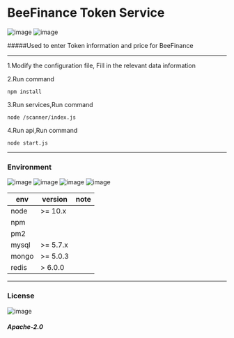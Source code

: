 #  BeeFinance Token Service
![image](https://img.shields.io/badge/license-Apache2.0-blue.svg)
![image](https://img.shields.io/badge/author-BeeFinance-green.svg)


#####Used to enter Token information and price for BeeFinance

---

1.Modify the configuration file,
Fill in the relevant data information

2.Run command
```
npm install
```

3.Run services,Run command
```
node /scanner/index.js
```

4.Run api,Run command
```
node start.js
```


---
### Environment
![image](https://img.shields.io/badge/node-10.x-red.svg)
![image](https://img.shields.io/badge/mysql-5.7.x-origin.svg)
![image](https://img.shields.io/badge/mongo-5.x-yellow.svg)
![image](https://img.shields.io/badge/redis-6.x-purple.svg)

| env | version|note |
|--------------|---|------------------|
| node      | \>= 10.x |  |
| npm      |  |  |
| pm2      |  |  |
| mysql     | \>= 5.7.x |  |
| mongo     | \>= 5.0.3 | |
| redis     | \> 6.0.0 | |
---
### License
![image](https://img.shields.io/badge/license-Apache2.0-blue.svg)
##### Apache-2.0